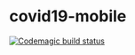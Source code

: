 # covid19-mobile
[![Codemagic build status](https://api.codemagic.io/apps/5e7a3de4d8ea2e12b4054e95/5e7a3de4d8ea2e12b4054e94/status_badge.svg)](https://codemagic.io/apps/5e7a3de4d8ea2e12b4054e95/5e7a3de4d8ea2e12b4054e94/latest_build)
